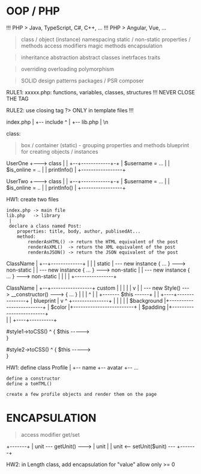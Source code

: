 








# OOP / PHP

  !!! PHP > Java, TypeScript, C#, C++, ...
  !!! PHP > Angular, Vue, ...

  > class / object (instance)
  > namespacing
  > static / non-static
  > properties / methods
  > access modifiers
  > magic methods
  > encapsulation

  > inheritance
  > abstraction
  > abstract classes
  > inetrfaces
  > traits

  > overriding
  > overloading
  > polymorphism

  > SOLID
  > design patterns
  > packages / PSR
  > composer




  RULE1: 
   xxxxx.php: functions, variables, classes, structures
   !!! NEVER CLOSE THE TAG

  RULE2:
   use closing tag ?> ONLY in template files !!!





   index.php
    |
    +-- include
            ^
            |
            +-- lib.php
                  |
                  <?
                    ...
                    header()...
                    cookie()...
                    ...
                  ?>
                  \n






class:
  > box / container (static) - grouping properties and methods
  > blueprint for creating objects / instances



UserOne         +---> class
   |            |
+--+------------+-+
| $username = ... |
| $is_online = .. |
| printInfo()     |
+-----------------+


UserTwo         +---> class
   |            |
+--+------------+-+
| $username = ... |
| $is_online = .. |
| printInfo()     |
+-----------------+





HW1:
    create two files

    index.php -> main file
    lib.php   -> library
     |
     declare a class named Post:
        properties: title, body, author, publisedAt...
        method: 
            renderAsHTML() -> return the HTML equivalent of the post
            renderAsXML()  -> return the XML equivalent of the post
            renderAsJSON() -> return the JSON equivalent of the post





 ClassName
   |
+--+-------------+
|                |
|  static        | --- new instance { ... } ---> non-static
|                | --- new instance { ... } ---> non-static
|                | --- new instance { ... } ---> non-static
|                |
|                |
+----------------+










ClassName
   |
+--+-----------------+                           custom
|                    |                             |
|                    |                             v
|                    | --- new Style() ---> __constructor() ---> { ... }
|                    |        |                    ^
|                    |        +------- $this ------+
|                    |
+----+---------------+
     |
    blueprint
     |
     v                                         ^
    +---------------+                          |
    |               |                          |
    |  $background  |+-------------------------+
    |  $color       |+-------------------------+
    |  $padding     |+-------------------------+     
    |               |
    +----+----------+










#style1->toCSS()
   ^    {
 $this ----->   
        }



#style2->toCSS()
   ^    {
 $this ----->   
        }














HW1:
    define class Profile
                  |
                  +-- name
                  +-- avatar
                  +-- ...

    define a constructor  
    define a toHTML()   

    create a few profile objects and render them on the page  
















# ENCAPSULATION


 > access modifier
 > get/set


+-------+
| unit --- getUnit() --->
| unit  |
| unit <-- setUnit($unit) ---
+-------+









HW2: in Length class, add encapsulation for "value" allow only >= 0











